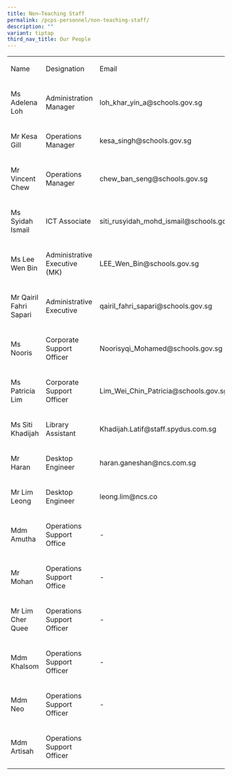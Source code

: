 ```yaml
---
title: Non–Teaching Staff
permalink: /pcps-personnel/non-teaching-staff/
description: ""
variant: tiptap
third_nav_title: Our People
---
```

<table><tbody><tr><td rowspan="1" colspan="1"><p>Name</p></td><td rowspan="1" colspan="1"><p>Designation</p></td><td rowspan="1" colspan="1"><p>Email</p></td></tr><tr><td rowspan="1" colspan="1"><p>Ms Adelena Loh</p></td><td rowspan="1" colspan="1"><p>Administration Manager</p></td><td rowspan="1" colspan="1"><p>loh_khar_yin_a@schools.gov.sg</p></td></tr><tr><td rowspan="1" colspan="1"><p>Mr Kesa Gill</p></td><td rowspan="1" colspan="1"><p>Operations Manager</p></td><td rowspan="1" colspan="1"><p>kesa_singh@schools.gov.sg</p></td></tr><tr><td rowspan="1" colspan="1"><p>Mr Vincent Chew</p></td><td rowspan="1" colspan="1"><p>Operations Manager</p></td><td rowspan="1" colspan="1"><p>chew_ban_seng@schools.gov.sg</p></td></tr><tr><td rowspan="1" colspan="1"><p>Ms Syidah Ismail</p></td><td rowspan="1" colspan="1"><p>ICT Associate</p></td><td rowspan="1" colspan="1"><p>siti_rusyidah_mohd_ismail@schools.gov.sg</p></td></tr><tr><td rowspan="1" colspan="1"><p>Ms Lee Wen Bin</p></td><td rowspan="1" colspan="1"><p>Administrative Executive (MK)</p></td><td rowspan="1" colspan="1"><p>LEE_Wen_Bin@schools.gov.sg</p></td></tr><tr><td rowspan="1" colspan="1"><p>Mr Qairil Fahri Sapari</p></td><td rowspan="1" colspan="1"><p>Administrative Executive</p></td><td rowspan="1" colspan="1"><p>qairil_fahri_sapari@schools.gov.sg</p></td></tr><tr><td rowspan="1" colspan="1"><p>Ms Nooris</p></td><td rowspan="1" colspan="1"><p>Corporate Support Officer</p></td><td rowspan="1" colspan="1"><p>Noorisyqi_Mohamed@schools.gov.sg</p></td></tr><tr><td rowspan="1" colspan="1"><p>Ms Patricia Lim</p></td><td rowspan="1" colspan="1"><p>Corporate Support Officer</p></td><td rowspan="1" colspan="1"><p>Lim_Wei_Chin_Patricia@schools.gov.sg</p></td></tr><tr><td rowspan="1" colspan="1"><p>Ms Siti Khadijah</p></td><td rowspan="1" colspan="1"><p>Library Assistant</p></td><td rowspan="1" colspan="1"><p>Khadijah.Latif@staff.spydus.com.sg</p></td></tr><tr><td rowspan="1" colspan="1"><p>Mr Haran</p></td><td rowspan="1" colspan="1"><p>Desktop Engineer</p></td><td rowspan="1" colspan="1"><p>haran.ganeshan@ncs.com.sg</p></td></tr><tr><td rowspan="1" colspan="1"><p>Mr Lim Leong</p></td><td rowspan="1" colspan="1"><p>Desktop Engineer</p></td><td rowspan="1" colspan="1"><p>leong.lim@ncs.co</p><p></p></td></tr><tr><td rowspan="1" colspan="1"><p>Mdm Amutha</p></td><td rowspan="1" colspan="1"><p>Operations Support Office</p></td><td rowspan="1" colspan="1"><p>-</p></td></tr><tr><td rowspan="1" colspan="1"><p>Mr Mohan</p></td><td rowspan="1" colspan="1"><p>Operations Support Office</p></td><td rowspan="1" colspan="1"><p>-</p></td></tr><tr><td rowspan="1" colspan="1"><p>Mr Lim Cher Quee</p></td><td rowspan="1" colspan="1"><p>Operations Support Officer</p></td><td rowspan="1" colspan="1"><p>-</p></td></tr><tr><td rowspan="1" colspan="1"><p>Mdm Khalsom</p></td><td rowspan="1" colspan="1"><p>Operations Support Officer</p></td><td rowspan="1" colspan="1"><p>-</p></td></tr><tr><td rowspan="1" colspan="1"><p>Mdm Neo</p></td><td rowspan="1" colspan="1"><p>Operations Support Officer</p></td><td rowspan="1" colspan="1"><p>-</p></td></tr><tr><td rowspan="1" colspan="1"><p>Mdm Artisah</p></td><td rowspan="1" colspan="1"><p>Operations Support Officer</p></td><td rowspan="1" colspan="1"><p></p></td></tr></tbody></table><p></p>